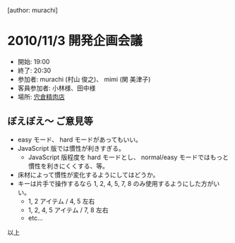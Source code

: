 [author: murachi]
# 2010/11/3 開発企画会議

* 開始: 19:00
* 終了: 20:30
* 参加者: murachi (村山 俊之)、 mimi (関 美津子)
* 客員参加者: 小林様、田中様
* 場所: [宍倉精肉店](http:://r.gnavi.co.jp/a034805/)

## ぼえぼえ～ ご意見等

* easy モード、 hard モードがあってもいい。
* JavaScript 版では慣性が利きすぎる。
  * JavaScript 版程度を hard モードとし、 normal/easy モードではもっと慣性を利きにくくする、等。
* 床材によって慣性が変化するようにしてはどうか。
* キーは片手で操作するなら 1, 2, 4, 5, 7, 8 のみ使用するようにした方がいい。
  * 1, 2 アイテム / 4, 5 左右
  * 1, 2, 4, 5 アイテム / 7, 8 左右
  * etc...

以上
